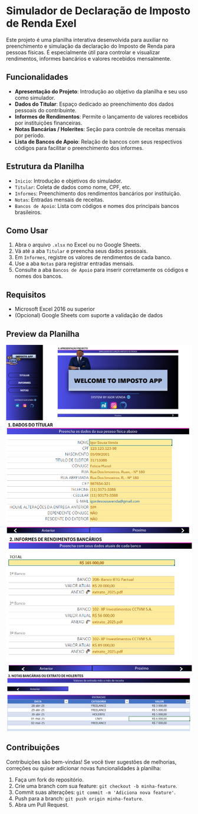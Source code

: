 # Simulador de Declaração de Imposto de Renda Exel

Este projeto é uma planilha interativa desenvolvida para auxiliar no preenchimento e simulação da declaração do Imposto de Renda para pessoas físicas. É especialmente útil para controlar e visualizar rendimentos, informes bancários e valores recebidos mensalmente.

## Funcionalidades

- **Apresentação do Projeto**: Introdução ao objetivo da planilha e seu uso como simulador.
- **Dados do Titular**: Espaço dedicado ao preenchimento dos dados pessoais do contribuinte.
- **Informes de Rendimentos**: Permite o lançamento de valores recebidos por instituições financeiras.
- **Notas Bancárias / Holerites**: Seção para controle de receitas mensais por período.
- **Lista de Bancos de Apoio**: Relação de bancos com seus respectivos códigos para facilitar o preenchimento dos informes.

## Estrutura da Planilha

- `Inicio`: Introdução e objetivos do simulador.
- `Titular`: Coleta de dados como nome, CPF, etc.
- `Informes`: Preenchimento dos rendimentos bancários por instituição.
- `Notas`: Entradas mensais de receitas.
- `Bancos de Apoio`: Lista com códigos e nomes dos principais bancos brasileiros.

## Como Usar

1. Abra o arquivo `.xlsx` no Excel ou no Google Sheets.
2. Vá até a aba `Titular` e preencha seus dados pessoais.
3. Em `Informes`, registre os valores de rendimentos de cada banco.
4. Use a aba `Notas` para registrar entradas mensais.
5. Consulte a aba `Bancos de Apoio` para inserir corretamente os códigos e nomes dos bancos.

## Requisitos

- Microsoft Excel 2016 ou superior
- (Opcional) Google Sheets com suporte a validação de dados

## Preview da Planilha
![Pagina Inicial](img/image-3.png)
![Proprietário](img/image.png)
![Informe](img/image-1.png)
![Notas](img/image-2.png)

## Contribuições

Contribuições são bem-vindas! Se você tiver sugestões de melhorias, correções ou quiser adicionar novas funcionalidades à planilha:

1. Faça um fork do repositório.
2. Crie uma branch com sua feature: `git checkout -b minha-feature`.
3. Commit suas alterações: `git commit -m 'Adiciona nova feature'`.
4. Push para a branch: `git push origin minha-feature`.
5. Abra um Pull Request.
